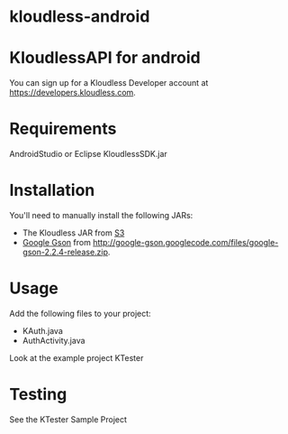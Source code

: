 kloudless-android
==============
# KloudlessAPI for android

You can sign up for a Kloudless Developer account at https://developers.kloudless.com.

Requirements
============
AndroidStudio or Eclipse
KloudlessSDK.jar

Installation
============

You'll need to manually install the following JARs:

* The Kloudless JAR from [S3](https://s3-us-west-2.amazonaws.com/static-assets.kloudless.com/api/KloudlessSDK.jar)
* [Google Gson](http://code.google.com/p/google-gson/) from <http://google-gson.googlecode.com/files/google-gson-2.2.4-release.zip>.

Usage
=====
Add the following files to your project:

* KAuth.java
* AuthActivity.java

Look at the example project KTester

Testing
=======
See the KTester Sample Project

